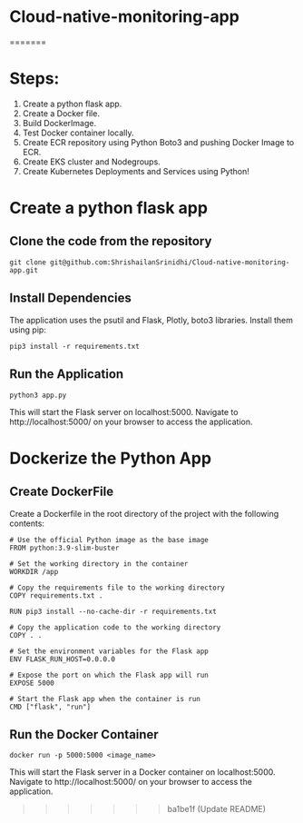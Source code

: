 # Cloud-native-monitoring-app
=======
# Steps:
1) Create a python flask app.
2) Create a Docker file.
3) Build DockerImage.
4) Test Docker container locally.
5) Create ECR repository using Python Boto3 and pushing Docker Image to ECR.
6) Create EKS cluster and Nodegroups.
7) Create Kubernetes Deployments and Services using Python!

# Create a python flask app
## Clone the code from the repository
~~~
git clone git@github.com:ShrishailanSrinidhi/Cloud-native-monitoring-app.git
~~~

## Install Dependencies
The application uses the psutil and Flask, Plotly, boto3 libraries. Install them using pip:
~~~
pip3 install -r requirements.txt
~~~

## Run the Application
~~~
python3 app.py
~~~

This will start the Flask server on localhost:5000. Navigate to http://localhost:5000/ on your browser to access the application.

# Dockerize the Python App
## Create DockerFile
Create a Dockerfile in the root directory of the project with the following contents:
~~~
# Use the official Python image as the base image
FROM python:3.9-slim-buster

# Set the working directory in the container
WORKDIR /app

# Copy the requirements file to the working directory
COPY requirements.txt .

RUN pip3 install --no-cache-dir -r requirements.txt

# Copy the application code to the working directory
COPY . .

# Set the environment variables for the Flask app
ENV FLASK_RUN_HOST=0.0.0.0

# Expose the port on which the Flask app will run
EXPOSE 5000

# Start the Flask app when the container is run
CMD ["flask", "run"]
~~~

## Run the Docker Container
~~~
docker run -p 5000:5000 <image_name>
~~~

This will start the Flask server in a Docker container on localhost:5000. Navigate to http://localhost:5000/ on your browser to access the application.
>>>>>>> ba1be1f (Update README)
